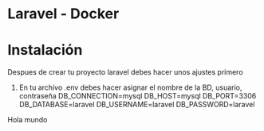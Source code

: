 # Laravel - Docker

# Instalación
Despues de crear tu proyecto laravel debes hacer unos ajustes primero
1. En tu archivo .env debes hacer asignar el nombre de la BD, usuario, contraseña
  DB_CONNECTION=mysql
  DB_HOST=mysql
  DB_PORT=3306
  DB_DATABASE=laravel
  DB_USERNAME=laravel
  DB_PASSWORD=laravel
  
  
  
  
  Hola mundo
   ```sh
   ```

